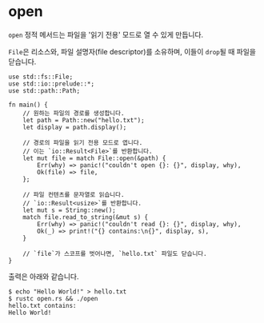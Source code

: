 # open

`open` 정적 메서드는 파일을 '읽기 전용' 모드로 열 수 있게 만듭니다.

`File`은 리소스와, 파일 설명자(file descriptor)를 소유하며, 이들이 `drop`될 때 파일을 닫습니다.

```rust,editable
use std::fs::File;
use std::io::prelude::*;
use std::path::Path;

fn main() {
    // 원하는 파일의 경로를 생성합니다.
    let path = Path::new("hello.txt");
    let display = path.display();

    // 경로의 파일을 읽기 전용 모드로 엽니다.
    // 이는 `io::Result<File>`를 반환합니다.
    let mut file = match File::open(&path) {
        Err(why) => panic!("couldn't open {}: {}", display, why),
        Ok(file) => file,
    };

    // 파일 컨텐츠를 문자열로 읽습니다.
    // `io::Result<usize>`를 반환합니다.
    let mut s = String::new();
    match file.read_to_string(&mut s) {
        Err(why) => panic!("couldn't read {}: {}", display, why),
        Ok(_) => print!("{} contains:\n{}", display, s),
    }

    // `file`가 스코프를 벗어나면, `hello.txt` 파일도 닫습니다.
}
```

출력은 아래와 같습니다.

```
$ echo "Hello World!" > hello.txt
$ rustc open.rs && ./open
hello.txt contains:
Hello World!
```